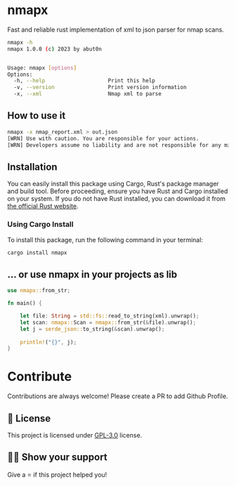 # nmapx
Fast and reliable rust implementation of xml to json parser for nmap scans.

```bash
nmapx -h
nmapx 1.0.0 (c) 2023 by abut0n


Usage: nmapx [options]
Options:
  -h, --help                    Print this help
  -v, --version                 Print version information
  -x, --xml                     Nmap xml to parse
```

## How to use it

```bash
nmapx -x nmap_report.xml > out.json
[WRN] Use with caution. You are responsible for your actions.
[WRN] Developers assume no liability and are not responsible for any misuse or damage.
```

## Installation

You can easily install this package using Cargo, Rust's package manager and build tool. Before proceeding, ensure you have Rust and Cargo installed on your system. If you do not have Rust installed, you can download it from [the official Rust website](https://www.rust-lang.org/tools/install).

### Using Cargo Install

To install this package, run the following command in your terminal:

```sh
cargo install nmapx
```

## ... or use nmapx in your projects as lib

```rust
use nmapx::from_str;

fn main() {

    let file: String = std::fs::read_to_string(xml).unwrap();
    let scan: nmapx::Scan = nmapx::from_str(&file).unwrap();
    let j = serde_json::to_string(&scan).unwrap();
    
    println!("{}", j);
}
````
# Contribute

Contributions are always welcome! Please create a PR to add Github Profile.

## :pencil: License

This project is licensed under [GPL-3.0](https://opensource.org/license/gpl-3-0/) license.

## :man_astronaut: Show your support

Give a ⭐️ if this project helped you!
